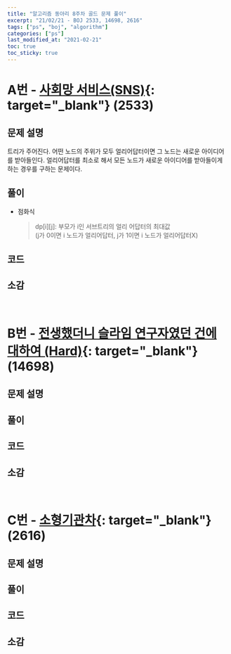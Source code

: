 ```yaml
---
title: "알고리즘 동아리 8주차 골드 문제 풀이"
excerpt: "21/02/21 - BOJ 2533, 14698, 2616"
tags: ["ps", "boj", "algorithm"]
categories: ["ps"]
last_modified_at: "2021-02-21"
toc: true
toc_sticky: true
---
```


# A번 - [사회망 서비스(SNS)](https://www.acmicpc.net/problem/2533){: target="\_blank"} (2533)

## 문제 설명

트리가 주어진다. 어떤 노드의 주위가 모두 얼리어답터이면 그 노드는 새로운 아이디어를 받아들인다. 얼리어답터를 최소로 해서 모든 노드가 새로운 아이디어를 받아들이게 하는 경우를 구하는 문제이다.

## 풀이

- 점화식
  > dp[i][j]: 부모가 i인 서브트리의 얼리 어답터의 최대값  
  > (j가 0이면 i 노드가 얼리어답터, j가 1이면 i 노드가 얼리어답터X)

## 코드

## 소감

<br>

# B번 - [전생했더니 슬라임 연구자였던 건에 대하여 (Hard)](https://www.acmicpc.net/problem/14698){: target="\_blank"} (14698)

## 문제 설명

## 풀이

## 코드

## 소감

<br>

# C번 - [소형기관차](https://www.acmicpc.net/problem/2616){: target="\_blank"} (2616)

## 문제 설명

## 풀이

## 코드

## 소감
